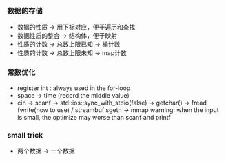 ### 数据的存储
* 数据的性质 -> 用下标对应，便于遍历和查找
* 数据性质的整合 -> 结构体，便于映射
* 性质的计数 -> 总数上限已知 -> 桶计数
* 性质的计数 -> 总数上限未知 -> map计数

### 常数优化
* register int : always used in the for-loop
* space -> time (record the middle value)
* cin -> scanf -> std::ios::sync_with_stdio(false) -> getchar()
    -> fread fwrite(now to use) / streambuf sgetn -> mmap
    warning: when the input is small, the optimize may worse than scanf and printf

### small trick
* 两个数据 -> 一个数据